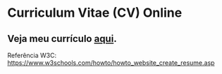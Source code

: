 # Curriculum Vitae (CV) Online

## Veja meu currículo [aqui](https://natashamantena.github.io/cv/). 

Referência W3C: https://www.w3schools.com/howto/howto_website_create_resume.asp
